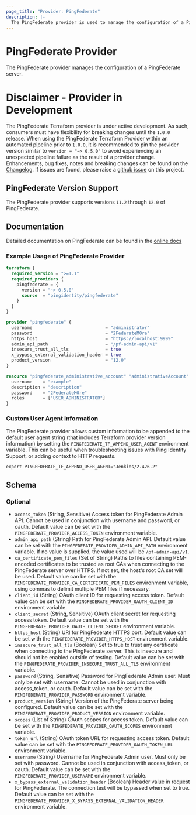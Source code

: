 ```yaml
---
page_title: "Provider: PingFederate"
description: |-
  The PingFederate provider is used to manage the configuration of a PingFederate server.
---
```


# PingFederate Provider

The PingFederate provider manages the configuration of a PingFederate server.

# Disclaimer - Provider in Development
The PingFederate Terraform provider is under active development. As such, consumers must have flexibility for breaking changes until the `1.0.0` release. When using the PingFederate Terraform Provider within an automated pipeline prior to `1.0.0`, it is recommended to pin the provider version similar to `version = "~> 0.5.0"` to avoid experiencing an unexpected pipeline failure as the result of a provider change. Enhancements, bug fixes, notes and breaking changes can be found on the [Changelog](CHANGELOG.md). If issues are found, please raise a [github issue](https://github.com/pingidentity/terraform-provider-pingfederate/issues/new?assignees=&labels=bug&projects=&template=bug_report.md&title=) on this project.

## PingFederate Version Support

The PingFederate provider supports versions `11.2` through `12.0` of PingFederate.

## Documentation
Detailed documentation on PingFederate can be found in the [online docs](https://docs.pingidentity.com/r/en-us/pingfederate-112/pf_pingfederate_landing_page)
### Example Usage of PingFederate Provider
```terraform
terraform {
  required_version = ">=1.1"
  required_providers {
    pingfederate = {
      version = "~> 0.5.0"
      source  = "pingidentity/pingfederate"
    }
  }
}

provider "pingfederate" {
  username                            = "administrator"
  password                            = "2FederateM0re"
  https_host                          = "https://localhost:9999"
  admin_api_path                      = "/pf-admin-api/v1"
  insecure_trust_all_tls              = true
  x_bypass_external_validation_header = true
  product_version                     = "12.0"
}

resource "pingfederate_administrative_account" "administrativeAccount" {
  username    = "example"
  description = "description"
  password    = "2FederateM0re"
  roles       = ["USER_ADMINISTRATOR"]
}
```

### Custom User Agent information

The PingFederate provider allows custom information to be appended to the default user agent string (that includes Terraform provider version information) by setting the `PINGFEDERATE_TF_APPEND_USER_AGENT` environment variable.  This can be useful when troubleshooting issues with Ping Identity Support, or adding context to HTTP requests.

```shell
export PINGFEDERATE_TF_APPEND_USER_AGENT="Jenkins/2.426.2"
```

<!-- schema generated by tfplugindocs -->
## Schema

### Optional

- `access_token` (String, Sensitive) Access token for PingFederate Admin API. Cannot be used in conjunction with username and password, or oauth. Default value can be set with the `PINGFEDERATE_PROVIDER_ACCESS_TOKEN` environment variable.
- `admin_api_path` (String) Path for PingFederate Admin API. Default value can be set with the `PINGFEDERATE_PROVIDER_ADMIN_API_PATH` environment variable. If no value is supplied, the value used will be `/pf-admin-api/v1`.
- `ca_certificate_pem_files` (Set of String) Paths to files containing PEM-encoded certificates to be trusted as root CAs when connecting to the PingFederate server over HTTPS. If not set, the host's root CA set will be used. Default value can be set with the `PINGFEDERATE_PROVIDER_CA_CERTIFICATE_PEM_FILES` environment variable, using commas to delimit multiple PEM files if necessary.
- `client_id` (String) OAuth client ID for requesting access token. Default value can be set with the `PINGFEDERATE_PROVIDER_OAUTH_CLIENT_ID` environment variable.
- `client_secret` (String, Sensitive) OAuth client secret for requesting access token. Default value can be set with the `PINGFEDERATE_PROVIDER_OAUTH_CLIENT_SECRET` environment variable.
- `https_host` (String) URI for PingFederate HTTPS port. Default value can be set with the `PINGFEDERATE_PROVIDER_HTTPS_HOST` environment variable.
- `insecure_trust_all_tls` (Boolean) Set to true to trust any certificate when connecting to the PingFederate server. This is insecure and should not be enabled outside of testing. Default value can be set with the `PINGFEDERATE_PROVIDER_INSECURE_TRUST_ALL_TLS` environment variable.
- `password` (String, Sensitive) Password for PingFederate Admin user. Must only be set with username. Cannot be used in conjunction with access_token, or oauth.  Default value can be set with the `PINGFEDERATE_PROVIDER_PASSWORD` environment variable.
- `product_version` (String) Version of the PingFederate server being configured. Default value can be set with the `PINGFEDERATE_PROVIDER_PRODUCT_VERSION` environment variable.
- `scopes` (List of String) OAuth scopes for access token. Default value can be set with the `PINGFEDERATE_PROVIDER_OAUTH_SCOPES` environment variable.
- `token_url` (String) OAuth token URL for requesting access token. Default value can be set with the `PINGFEDERATE_PROVIDER_OAUTH_TOKEN_URL` environment variable.
- `username` (String) Username for PingFederate Admin user. Must only be set with password. Cannot be used in conjunction with access_token, or oauth. Default value can be set with the `PINGFEDERATE_PROVIDER_USERNAME` environment variable.
- `x_bypass_external_validation_header` (Boolean) Header value in request for PingFederate. The connection test will be bypassed when set to true. Default value can be set with the `PINGFEDERATE_PROVIDER_X_BYPASS_EXTERNAL_VALIDATION_HEADER` environment variable.
